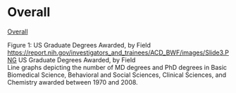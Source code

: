 # Overall

[Overall](https://report.nih.gov/investigators_and_trainees/ACD_BWF/Phd_Graduate_overall.aspx)  

Figure 1: US Graduate Degrees Awarded, by Field	    
https://report.nih.gov/investigators_and_trainees/ACD_BWF/images/Slide3.PNG
US Graduate Degrees Awarded, by Field  
Line graphs depicting the number of MD degrees and PhD degrees in Basic Biomedical Science, Behavioral and Social Sciences, Clinical Sciences, and Chemistry awarded between 1970 and 2008.
